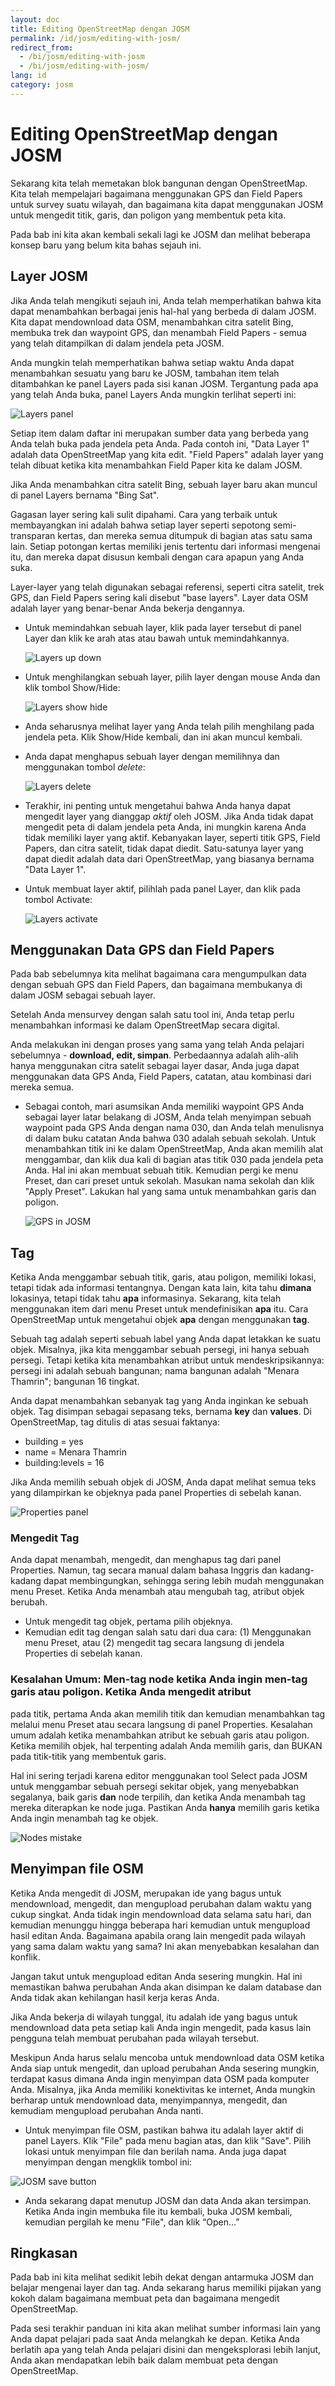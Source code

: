 ```yaml
---
layout: doc
title: Editing OpenStreetMap dengan JOSM
permalink: /id/josm/editing-with-josm/
redirect_from:
  - /bi/josm/editing-with-josm
  - /bi/josm/editing-with-josm/
lang: id
category: josm
---
```


Editing OpenStreetMap dengan JOSM
=================================

Sekarang kita telah memetakan blok bangunan dengan OpenStreetMap. Kita telah
mempelajari bagaimana menggunakan GPS dan Field Papers untuk survey suatu 
wilayah, dan bagaimana kita dapat menggunakan JOSM untuk mengedit titik, garis,
dan poligon yang membentuk peta kita.

Pada bab ini kita akan kembali sekali lagi ke JOSM dan melihat beberapa konsep
baru yang belum kita bahas sejauh ini.

Layer JOSM
----------
Jika Anda telah mengikuti sejauh ini, Anda telah memperhatikan bahwa kita dapat 
menambahkan berbagai jenis hal-hal yang berbeda di dalam JOSM. Kita dapat mendownload
data OSM, menambahkan citra satelit Bing, membuka trek dan waypoint GPS, dan menambah
Field Papers - semua yang telah ditampilkan di dalam jendela peta JOSM.

Anda mungkin telah memperhatikan bahwa setiap waktu Anda dapat menambahkan sesuatu yang 
baru ke JOSM, tambahan item telah ditambahkan ke panel Layers pada sisi kanan JOSM.
Tergantung pada apa yang telah Anda buka, panel Layers Anda mungkin terlihat seperti ini:

![Layers panel][]

Setiap item dalam daftar ini merupakan sumber data yang berbeda yang Anda telah buka pada
jendela peta Anda. Pada contoh ini, "Data Layer 1" adalah data OpenStreetMap yang kita
edit. "Field Papers" adalah layer yang telah dibuat ketika kita menambahkan Field Paper
kita ke dalam JOSM.

Jika Anda menambahkan citra satelit Bing, sebuah layer baru akan muncul di panel Layers 
bernama "Bing Sat".

Gagasan layer sering kali sulit dipahami. Cara yang terbaik untuk membayangkan ini adalah
bahwa setiap layer seperti sepotong semi-transparan kertas, dan mereka semua ditumpuk 
di bagian atas satu sama lain. Setiap potongan kertas memiliki jenis tertentu dari informasi
mengenai itu, dan mereka dapat disusun kembali dengan cara apapun yang Anda suka.

Layer-layer yang telah digunakan sebagai referensi, seperti citra satelit, trek GPS, dan
Field Papers sering kali disebut "base layers". Layer data OSM adalah layer yang benar-benar
Anda bekerja dengannya.
	
*	Untuk memindahkan sebuah layer, klik pada layer tersebut di panel Layer dan klik ke arah
	atas atau bawah untuk memindahkannya.
			
	![Layers up down][]
	
*	Untuk menghilangkan sebuah layer, pilih layer dengan mouse Anda dan klik tombol Show/Hide:

	![Layers show hide][]
	
*	Anda seharusnya melihat layer yang Anda telah pilih menghilang pada jendela peta.
	Klik Show/Hide kembali, dan ini akan muncul kembali.
*	Anda dapat menghapus sebuah layer dengan memilihnya dan menggunakan tombol *delete*:

	![Layers delete][]

*	Terakhir, ini penting untuk mengetahui bahwa Anda hanya dapat mengedit layer yang dianggap
	*aktif* oleh JOSM. Jika Anda tidak dapat mengedit peta di dalam jendela peta Anda, ini 
	mungkin karena Anda tidak memiliki layer yang aktif. Kebanyakan layer, seperti titik GPS,
	Field Papers, dan citra satelit, tidak dapat diedit. Satu-satunya layer yang dapat diedit
	adalah data dari OpenStreetMap, yang biasanya bernama "Data Layer 1".
*	Untuk membuat layer aktif, pilihlah pada panel Layer, dan klik pada tombol Activate:

	![Layers activate][]

Menggunakan Data GPS dan Field Papers
-------------------------------------
Pada bab sebelumnya kita melihat bagaimana cara mengumpulkan data dengan sebuah GPS dan Field 
Papers, dan bagaimana membukanya di dalam JOSM sebagai sebuah layer.

Setelah Anda mensurvey dengan salah satu tool ini, Anda tetap perlu menambahkan informasi ke dalam
OpenStreetMap secara digital. 

Anda melakukan ini dengan proses yang sama yang telah Anda pelajari sebelumnya - **download, edit, simpan**.
Perbedaannya adalah alih-alih hanya menggunakan citra satelit sebagai layer dasar, Anda juga dapat
menggunakan data GPS Anda, Field Papers, catatan, atau kombinasi dari mereka semua.
	
*	Sebagai contoh, mari asumsikan Anda memiliki waypoint GPS Anda sebagai layer latar belakang di 
	JOSM, Anda telah menyimpan sebuah waypoint pada GPS Anda dengan nama 030, dan Anda telah menulisnya
	di dalam buku catatan Anda bahwa 030 adalah sebuah sekolah. Untuk menambahkan titik ini ke dalam
	OpenStreetMap, Anda akan memilih alat menggambar, dan klik dua kali di bagian atas titik 030 pada
	jendela peta Anda. Hal ini akan membuat sebuah titik. Kemudian pergi ke menu Preset, dan cari 
	preset untuk sekolah. Masukan nama sekolah dan klik "Apply Preset". Lakukan hal yang sama untuk
	menambahkan garis dan poligon. 

	![GPS in JOSM][]

Tag
---
Ketika Anda menggambar sebuah titik, garis, atau poligon, memiliki lokasi, tetapi tidak ada informasi
tentangnya. Dengan kata lain, kita tahu **dimana** lokasinya, tetapi tidak tahu **apa** informasinya.
Sekarang, kita telah menggunakan item dari menu Preset untuk mendefinisikan **apa** itu. Cara OpenStreetMap
untuk mengetahui objek **apa** dengan menggunakan **tag**.

Sebuah tag adalah seperti sebuah label yang Anda dapat letakkan ke suatu objek. Misalnya, jika kita
menggambar sebuah persegi, ini hanya sebuah persegi. Tetapi ketika kita menambahkan atribut untuk
mendeskripsikannya: persegi ini adalah sebuah bangunan; nama bangunan adalah "Menara Thamrin"; bangunan
16 tingkat.

Anda dapat menambahkan sebanyak tag yang Anda inginkan ke sebuah objek. Tag disimpan sebagai sepasang teks,
bernama **key** dan **values**. Di OpenStreetMap, tag ditulis di atas sesuai faktanya: 

*	building = yes
*	name = Menara Thamrin
*	building:levels = 16

Jika Anda memilih sebuah objek di JOSM, Anda dapat melihat semua teks yang dilampirkan ke objeknya pada 
panel Properties di sebelah kanan. 

![Properties panel][]
	
### Mengedit Tag
Anda dapat menambah, mengedit, dan menghapus tag dari panel Properties. Namun, tag secara manual 
dalam bahasa Inggris dan kadang-kadang dapat membingungkan, sehingga sering lebih mudah menggunakan
menu Preset. Ketika Anda menambah atau mengubah tag, atribut objek berubah.

*	Untuk mengedit tag objek, pertama pilih objeknya.
*	Kemudian edit tag dengan salah satu dari dua cara: (1) Menggunakan menu Preset, atau (2) mengedit 
	tag secara langsung di jendela Properties di sebelah kanan.

### Kesalahan Umum: Men-tag node ketika Anda ingin men-tag garis atau poligon. Ketika Anda mengedit atribut 
pada titik, pertama Anda akan memilih titik dan kemudian menambahkan tag melalui menu Preset atau secara 
langsung di panel Properties. Kesalahan umum adalah ketika menambahkan atribut ke sebuah garis atau poligon.
Ketika memilih objek, hal terpenting adalah Anda memilih garis, dan BUKAN pada titik-titik yang membentuk
garis.

Hal ini sering terjadi karena editor menggunakan tool Select pada JOSM untuk menggambar sebuah persegi sekitar
objek, yang menyebabkan segalanya, baik garis **dan** node terpilih, dan ketika Anda menambah tag mereka 
diterapkan ke node juga. Pastikan Anda **hanya** memilih garis ketika Anda ingin menambah tag ke objek.

![Nodes mistake][]

Menyimpan file OSM
------------------
Ketika Anda mengedit di JOSM, merupakan ide yang bagus untuk mendownload, mengedit, dan mengupload perubahan
dalam waktu yang cukup singkat. Anda tidak ingin mendownload data selama satu hari, dan kemudian menunggu
hingga beberapa hari kemudian untuk mengupload hasil editan Anda. Bagaimana apabila orang lain mengedit 
pada wilayah yang sama dalam waktu yang sama? Ini akan menyebabkan kesalahan dan konflik.

Jangan takut untuk mengupload editan Anda sesering mungkin. Hal ini memastikan bahwa perubahan Anda akan
disimpan ke dalam database dan Anda tidak akan kehilangan hasil kerja keras Anda.

Jika Anda bekerja di wilayah tunggal, itu adalah ide yang bagus untuk mendownload data peta setiap kali 
Anda ingin mengedit, pada kasus lain pengguna telah membuat perubahan pada wilayah tersebut.

Meskipun Anda harus selalu mencoba untuk mendownload data OSM ketika Anda siap untuk mengedit, dan upload
perubahan Anda sesering mungkin, terdapat kasus dimana Anda ingin menyimpan data OSM pada komputer Anda.
Misalnya, jika Anda memiliki konektivitas ke internet, Anda mungkin berharap untuk mendownload data,
menyimpannya, mengedit, dan kemudiam mengupload perubahan Anda nanti.

*	Untuk menyimpan file OSM, pastikan bahwa itu adalah layer aktif di panel Layers. Klik "File" pada menu
	bagian atas, dan klik "Save". Pilih lokasi untuk menyimpan file dan berilah nama. Anda juga dapat
	menyimpan dengan mengklik tombol ini:

![JOSM save button][]

*	Anda sekarang dapat menutup JOSM dan data Anda akan tersimpan. Ketika Anda ingin membuka file itu kembali,
	buka JOSM kembali, kemudian pergilah ke menu "File", dan klik “Open...”

Ringkasan
---------
Pada bab ini kita melihat sedikit lebih dekat dengan antarmuka JOSM dan belajar mengenai layer dan tag. 
Anda sekarang harus memiliki pijakan yang kokoh dalam bagaimana membuat peta dan bagaimana mengedit 
OpenStreetMap.

Pada sesi terakhir panduan ini kita akan melihat sumber informasi lain yang Anda dapat pelajari pada
saat Anda melangkah ke depan. Ketika Anda berlatih apa yang telah Anda pelajari disini dan mengeksplorasi
lebih lanjut, Anda akan mendapatkan lebih baik dalam membuat peta dengan OpenStreetMap.


[Layers panel]: /images/en/beginner/07_editing-with-josm/en_beg_07_editing-with-josm_image00_layers-panel.png
[Layers up down]: /images/en/beginner/07_editing-with-josm/en_beg_07_editing-with-josm_image01_layers-panel-up-down.png
[Layers show hide]: /images/en/beginner/07_editing-with-josm/en_beg_07_editing-with-josm_image02_layers-panel-show-hide.png
[Layers delete]: /images/en/beginner/07_editing-with-josm/en_beg_07_editing-with-josm_image03_layers-panel-delete.png
[Layers activate]: /images/en/beginner/07_editing-with-josm/en_beg_07_editing-with-josm_image04_layers-panel-activate.png
[GPS in JOSM]: /images/en/beginner/07_editing-with-josm/en_beg_07_editing-with-josm_image05_gps-layer.png
[Properties panel]: /images/en/beginner/07_editing-with-josm/en_beg_07_editing-with-josm_image06_properties-panel.png
[Nodes mistake]: /images/en/beginner/07_editing-with-josm/en_beg_07_editing-with-josm_image07_nodes-selected-mistake.png
[JOSM save button]: /images/en/beginner/07_editing-with-josm/en_beg_07_editing-with-josm_image08_save-button.png

